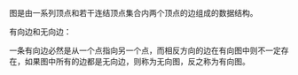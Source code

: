 图是由一系列顶点和若干连结顶点集合内两个顶点的边组成的数据结构。

有向边和无向边：

一条有向边必然是从一个点指向另一个点，而相反方向的边在有向图中则不一定存在，如果图中所有的边都是无向边，则称为无向图，反之称为有向图。